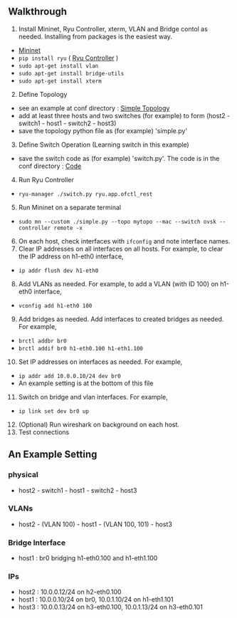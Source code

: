 ## Walkthrough ##
1. Install Mininet, Ryu Controller, xterm, VLAN and Bridge contol as needed. Installing from packages is the easiest way.
  *  [Mininet](http://mininet.org/download/)
  * `pip install ryu` (  [Ryu Controller](https://ryu.readthedocs.io/en/latest/getting_started.html) )
  * `sudo apt-get install vlan`
  * `sudo apt-get install bridge-utils`
  * `sudo apt-get install xterm`
2. Define Topology
  * see an example at conf directory : [Simple Topology](https://github.com/githubtofu/nwbasic/blob/master/conf/simple_topo.py)
  * add at least three hosts and two switches (for example) to form (host2 - switch1 - host1 - switch2 - host3)
  * save the topology python file as (for example) 'simple.py'
3. Define Switch Operation (Learning switch in this example)
  * save the switch code as (for example) 'switch.py'. The code is in the conf directory : [Code](https://github.com/githubtofu/nwbasic/blob/master/conf/learning_sw.py)
4. Run Ryu Controller
  * `ryu-manager ./switch.py ryu.app.ofctl_rest`
5. Run Mininet on a separate terminal
  * `sudo mn --custom ./simple.py --topo mytopo --mac --switch ovsk --controller remote -x`
6. On each host, check interfaces with `ifconfig` and note interface names.
7. Clear IP addresses on all interfaces on all hosts. For example, to clear the IP address on h1-eth0 interface,
  * `ip addr flush dev h1-eth0`
8. Add VLANs as needed. For example, to add a VLAN (with ID 100) on h1-eth0 interface,
  * `vconfig add h1-eth0 100`
9. Add bridges as needed. Add interfaces to created bridges as needed. For example,
  * `brctl addbr br0`
  * `brctl addif br0 h1-eth0.100 h1-eth1.100`
10. Set IP addresses on interfaces as needed. For example,
  * `ip addr add 10.0.0.10/24 dev br0`
  * An example setting is at the bottom of this file
11. Switch on bridge and vlan interfaces. For example,
  * `ip link set dev br0 up`
12. (Optional) Run wireshark on background on each host.
13. Test connections

## An Example Setting ##
### physical ###
* host2 - switch1 - host1 - switch2 - host3
### VLANs ###
* host2 - (VLAN 100) - host1 - (VLAN 100, 101) - host3
### Bridge Interface ###
* host1 : br0 bridging h1-eth0.100 and h1-eth1.100
### IPs ###
* host2 : 10.0.0.12/24 on h2-eth0.100
* host1 : 10.0.0.10/24 on br0, 10.0.1.10/24 on h1-eth1.101
* host3 : 10.0.0.13/24 on h3-eth0.100, 10.0.1.13/24 on h3-eth0.101
